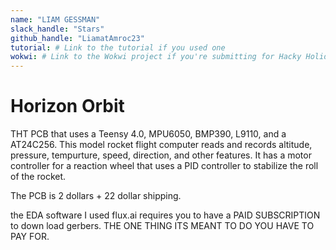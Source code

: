 ```yaml
---
name: "LIAM GESSMAN"
slack_handle: "Stars"
github_handle: "LiamatAmroc23"
tutorial: # Link to the tutorial if you used one
wokwi: # Link to the Wokwi project if you're submitting for Hacky Holidays
---
```


# Horizon Orbit

<!-- Describe your board in 2-3 sentences. What are you making? What will it do? -->
THT PCB that uses a Teensy 4.0, MPU6050, BMP390, L9110, and a AT24C256. This model rocket flight computer reads and records altitude, pressure, tempurture, speed, direction, and other features. It has a motor controller for 
a reaction wheel that uses a PID controller to stabilize the roll of the rocket.

<!-- How much is it going to cost? -->
The PCB is 2 dollars + 22 dollar shipping.

<!-- Tell us a little bit about your design process. What were some challenges? What helped? ***Totally optional*** -->
the EDA software I used flux.ai requires you to have a PAID SUBSCRIPTION to down load gerbers. THE ONE THING ITS MEANT TO DO YOU HAVE TO PAY FOR.
